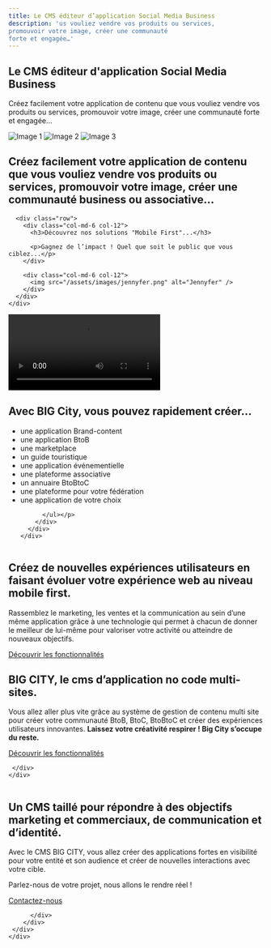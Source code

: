 ```yaml
---
title: Le CMS éditeur d’application Social Media Business
description: 'us vouliez vendre vos produits ou services, 
promouvoir votre image, créer une communauté 
forte et engagée…'
---
```

  <section class="bande purple" id="hero">
    <div class="container">
      <div class="row">
        <div class="col-md-6 col-12">
          <h1>Le CMS éditeur d'application Social Media Business</h1>
          <p>
            Créez facilement votre application de contenu que vous vouliez
            vendre vos produits ou services, promouvoir votre image, créer une
            communauté forte et engagée...
          </p>
        </div>
        <div class="col-md-6 col-12">
          <img src="/assets/images/telhomepage.png" alt="Image 1" />
          <img src="/assets/images/dashboardhomepage1.png" alt="Image 2" />
          <img src="/assets/images/dashboardhomepage2.png" alt="Image 3" />
        </div>
      </div>
    </div>
  </section>

  <section class="bande purple" id="jennyfer">
    <div class="container">
      <h2>
        Créez facilement votre application de contenu que vous vouliez vendre
        vos produits ou services, promouvoir votre image, créer une communauté
        business ou associative...
      </h2>

      <div class="row">
        <div class="col-md-6 col-12">
          <h3>Découvrez nos solutions "Mobile First"...</h3>

          <p>Gagnez de l’impact ! Quel que soit le public que vous ciblez...</p>
        </div>

        <div class="col-md-6 col-12">
          <img src="/assets/images/jennyfer.png" alt="Jennyfer" />
        </div>
      </div>
    </div>
  </section>

  <section class="bande" id="video">
    <div class="container">
      <div class="row">
        <div class="col-md-6 col-12">
          <video
            src="/assets/images/Bigcityanim_2.mp4"
            autoplay
            loop
            controls="false"
          ></video>
        </div>
        <div class="col-md-6 col-12">
          <h2>Avec BIG City, vous pouvez rapidement créer…</h2>
          <p><ul>
            <li>une application Brand-content</li>
            <li>une application BtoB</li>
            <li>une marketplace</li>
            <li>un guide touristique</li>
            <li>une application événementielle</li>
            <li>une plateforme associative</li>
            <li>un annuaire BtoBtoC</li>
            <li>une plateforme pour votre fédération</li>
            <li>une application de votre choix</li>

          </ul></p>
        </div>
      </div>
    </div>
  </section>
  <section class="bande purple" id="nouvelles-experiences">
    <div class="container">
      <div class="row">
        <div class="col-12 col-md-6">
        <!-- Contenu de la colonne de droite -->
          <img src="/assets/images/kevin.png" alt="" class="img-fluid">
        </div>
        <div class="col-12 col-md-6">
          <h2>Créez de nouvelles expériences utilisateurs en faisant évoluer votre expérience web au niveau mobile first.</h2>
          <p>
          Rassemblez le marketing, les ventes et la communication au sein d’une même application grâce à une technologie qui permet à chacun de donner le meilleur de lui-même pour valoriser votre activité ou atteindre de nouveaux objectifs.
          </p>
          <a href="#">Découvrir les fonctionnalités</a>
        </div>
     </div>
    </div>
  </section>
  <section class="bande" id="nocode">
    <div class="container">
      <div class="row">
        <div class="col-12 col-md-6">
          <h2>BIG CITY, le cms d’application
no code multi-sites.</h2>
          <p>
            Vous allez aller plus vite grâce au système de gestion de contenu multi site pour créer votre communauté BtoB, BtoC, BtoBtoC et créer des expériences utilisateurs innovantes.
            <strong>Laissez votre créativité respirer !
Big City s’occupe du reste.</strong>
          </p>
          <a href="#">Découvrir les fonctionnalités</a>
        </div>
              <div class="col-12 col-md-6">
        <!-- Contenu de la colonne de droite -->
          <img src="/assets/images/illutsraionNocode.jpg" alt="" class="img-fluid">
        </div>

     </div>
    </div>
  </section>
  <section class="uncmstaille purple" id="nouvelles-experiences">
    <div class="container">
      <div class="row">
        <div class="col-12 col-md-6">
        <!-- Contenu de la colonne de droite -->
          <img src="/assets/images/aliceetcms.png" alt="" class="img-fluid">
        </div>
        <div class="col-12 col-md-6">
          <h2>Un CMS taillé pour répondre
à des objectifs marketing et
commerciaux, de communication
et d’identité.</h2>
          <p>
            Avec le CMS BIG CITY, vous allez créer des applications fortes en visibilité pour votre entité et son audience et créer de nouvelles
interactions avec votre cible.
          </p>
          <div id="parleznous">
            <p>Parlez-nous de votre projet, nous allons le rendre réel !
</p>
            <a href="#">Contactez-nous</a>

          </div>
        </div>
     </div>
    </div>
  </section>
